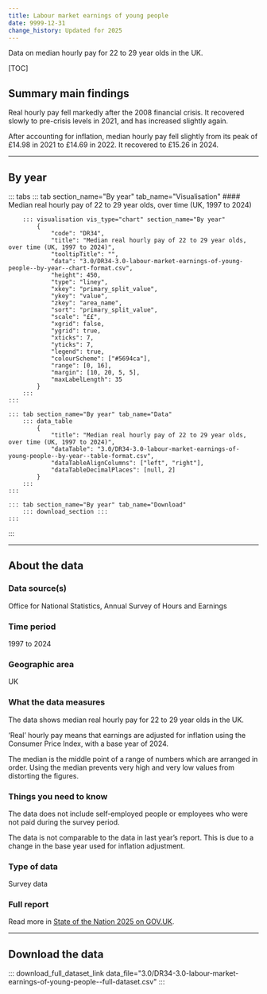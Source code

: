 ```yaml
---
title: Labour market earnings of young people
date: 9999-12-31
change_history: Updated for 2025
---
```


Data on median hourly pay for 22 to 29 year olds in the UK.

[TOC]

## Summary main findings

Real hourly pay fell markedly after the 2008 financial crisis. It recovered slowly to pre-crisis levels in 2021, and has increased slightly again.

After accounting for inflation, median hourly pay fell slightly from its peak of £14.98 in 2021 to £14.69 in 2022. It recovered to £15.26 in 2024.

---

## By year

::: tabs
    ::: tab section_name="By year" tab_name="Visualisation"
        #### Median real hourly pay of 22 to 29 year olds, over time (UK, 1997 to 2024)

        ::: visualisation vis_type="chart" section_name="By year"
            {
                "code": "DR34",
                "title": "Median real hourly pay of 22 to 29 year olds, over time (UK, 1997 to 2024)",
                "tooltipTitle": "",
                "data": "3.0/DR34-3.0-labour-market-earnings-of-young-people--by-year--chart-format.csv",
                "height": 450,
                "type": "liney",
                "xkey": "primary_split_value",
                "ykey": "value",
                "zkey": "area_name",
                "sort": "primary_split_value",
                "scale": "££",
                "xgrid": false,
                "ygrid": true,
                "xticks": 7,
                "yticks": 7,
                "legend": true,
                "colourScheme": ["#5694ca"],
                "range": [0, 16],
                "margin": [10, 20, 5, 5],
                "maxLabelLength": 35
            }
        :::
    :::

    ::: tab section_name="By year" tab_name="Data"
        ::: data_table
            {
                "title": "Median real hourly pay of 22 to 29 year olds, over time (UK, 1997 to 2024)",
                "dataTable": "3.0/DR34-3.0-labour-market-earnings-of-young-people--by-year--table-format.csv",
                "dataTableAlignColumns": ["left", "right"],
                "dataTableDecimalPlaces": [null, 2]
            }
        :::
    :::

    ::: tab section_name="By year" tab_name="Download"
        ::: download_section :::
    :::
:::

---

## About the data

### Data source(s)
Office for National Statistics, Annual Survey of Hours and Earnings

### Time period
1997 to 2024

### Geographic area
UK

### What the data measures
The data shows median real hourly pay for 22 to 29 year olds in the UK.

‘Real’ hourly pay means that earnings are adjusted for inflation using the Consumer Price Index, with a base year of 2024.

The median is the middle point of a range of numbers which are arranged in order. Using the median prevents very high and very low values from distorting the figures.

### Things you need to know
The data does not include self-employed people or employees who were not paid during the survey period.

The data is not comparable to the data in last year’s report. This is due to a change in the base year used for inflation adjustment. 

### Type of data
Survey data

### Full report
Read more in [State of the Nation 2025 on GOV.UK]().

---

## Download the data

::: download_full_dataset_link data_file="3.0/DR34-3.0-labour-market-earnings-of-young-people--full-dataset.csv" :::
